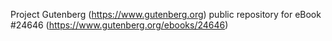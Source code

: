 Project Gutenberg (https://www.gutenberg.org) public repository for eBook #24646 (https://www.gutenberg.org/ebooks/24646)
